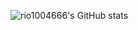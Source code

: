 
![rio1004666's GitHub stats](https://github-readme-stats.vercel.app/api?username=rio1004666&show_icons=true&theme=blue-green&show_icons=true)


<!--
- 🔭 I’m currently working on ...
- 🌱 I’m currently learning ...
- 👯 I’m looking to collaborate on ...
- 🤔 I’m looking for help with ...
- 💬 Ask me about ...
- 📫 How to reach me: ...
- 😄 Pronouns: ...
- ⚡ Fun fact: ... -->
